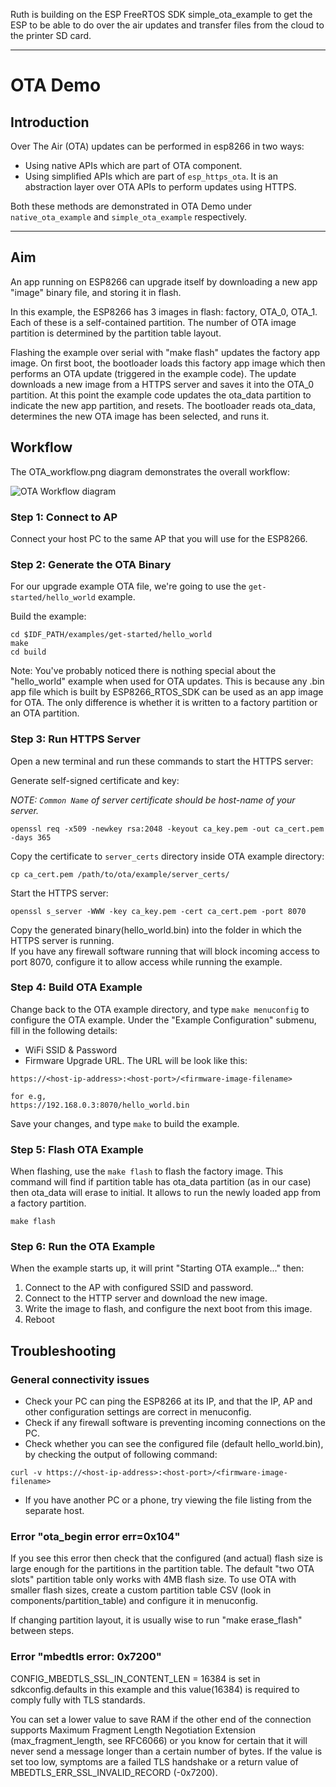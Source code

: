 Ruth is building on the ESP FreeRTOS SDK simple_ota_example to get the ESP to be able to do over the air updates and transfer files from the cloud to the printer SD card.

---

# OTA Demo

## Introduction

Over The Air (OTA) updates can be performed in esp8266 in two ways:

- Using native APIs which are part of OTA component.
- Using simplified APIs which are part of `esp_https_ota`. It is an abstraction layer over OTA APIs to perform updates using HTTPS.

Both these methods are demonstrated in OTA Demo under `native_ota_example` and `simple_ota_example` respectively.

---

## Aim

An app running on ESP8266 can upgrade itself by downloading a new app "image" binary file, and storing it in flash.

In this example, the ESP8266 has 3 images in flash: factory, OTA_0, OTA_1. Each of these is a self-contained partition. The number of OTA image partition is determined by the partition table layout.

Flashing the example over serial with "make flash" updates the factory app image. On first boot, the bootloader loads this factory app image which then performs an OTA update (triggered in the example code). The update downloads a new image from a HTTPS server and saves it into the OTA_0 partition. At this point the example code updates the ota_data partition to indicate the new app partition, and resets. The bootloader reads ota_data, determines the new OTA image has been selected, and runs it.


## Workflow

The OTA_workflow.png diagram demonstrates the overall workflow:

![OTA Workflow diagram](../OTA_workflow.png)

### Step 1: Connect to AP

Connect your host PC to the same AP that you will use for the ESP8266.

### Step 2: Generate the OTA Binary
For our upgrade example OTA file, we're going to use the `get-started/hello_world` example.

Build the example:

```
cd $IDF_PATH/examples/get-started/hello_world
make
cd build
```

Note: You've probably noticed there is nothing special about the "hello_world" example when used for OTA updates. This is because any .bin app file which is built by ESP8266_RTOS_SDK can be used as an app image for OTA. The only difference is whether it is written to a factory partition or an OTA partition.

### Step 3: Run HTTPS Server

Open a new terminal and run these commands to start the HTTPS server:

Generate self-signed certificate and key:

*NOTE: `Common Name` of server certificate should be host-name of your server.*

```
openssl req -x509 -newkey rsa:2048 -keyout ca_key.pem -out ca_cert.pem -days 365

```

Copy the certificate to `server_certs` directory inside OTA example directory:

```
cp ca_cert.pem /path/to/ota/example/server_certs/
```


Start the HTTPS server:

```
openssl s_server -WWW -key ca_key.pem -cert ca_cert.pem -port 8070
```

Copy the generated binary(hello_world.bin) into the folder in which the HTTPS server is running.  
If you have any firewall software running that will block incoming access to port 8070, configure it to allow access while running the example.

### Step 4: Build OTA Example

Change back to the OTA example directory, and type `make menuconfig` to configure the OTA example. Under the "Example Configuration" submenu, fill in the following details:

* WiFi SSID & Password
* Firmware Upgrade URL. The URL will be look like this:

```
https://<host-ip-address>:<host-port>/<firmware-image-filename>

for e.g,
https://192.168.0.3:8070/hello_world.bin
```

Save your changes, and type `make` to build the example.

### Step 5: Flash OTA Example

When flashing, use the `make flash` to flash the factory image. This command will find if partition table has ota_data partition (as in our case) then ota_data will erase to initial. 
It allows to run the newly loaded app from a factory partition.

```
make flash
```

### Step 6: Run the OTA Example

When the example starts up, it will print "Starting OTA example..." then:

1. Connect to the AP with configured SSID and password.
2. Connect to the HTTP server and download the new image.
3. Write the image to flash, and configure the next boot from this image.
4. Reboot

## Troubleshooting

### General connectivity issues

* Check your PC can ping the ESP8266 at its IP, and that the IP, AP and other configuration settings are correct in menuconfig.
* Check if any firewall software is preventing incoming connections on the PC.
* Check whether you can see the configured file (default hello_world.bin), by checking the output of following command:

 ```
 curl -v https://<host-ip-address>:<host-port>/<firmware-image-filename>
 ```

* If you have another PC or a phone, try viewing the file listing from the separate host.

### Error "ota_begin error err=0x104"

If you see this error then check that the configured (and actual) flash size is large enough for the partitions in the partition table. The default "two OTA slots" partition table only works with 4MB flash size. To use OTA with smaller flash sizes, create a custom partition table CSV (look in components/partition_table) and configure it in menuconfig.

If changing partition layout, it is usually wise to run "make erase_flash" between steps.

### Error "mbedtls error: 0x7200"
        
CONFIG_MBEDTLS_SSL_IN_CONTENT_LEN = 16384 is set in sdkconfig.defaults in this example and this value(16384) is required to comply fully with TLS standards.
        
You can set a lower value to save RAM if the other end of the connection supports Maximum Fragment Length Negotiation Extension (max_fragment_length, see RFC6066) or you know for certain that it will never send a message longer than a certain number of bytes.
If the value is set too low, symptoms are a failed TLS handshake or a return value of MBEDTLS_ERR_SSL_INVALID_RECORD (-0x7200).
